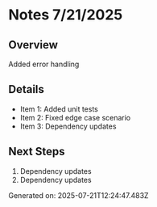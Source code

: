 # Notes 7/21/2025

## Overview
Added error handling

## Details
- Item 1: Added unit tests
- Item 2: Fixed edge case scenario
- Item 3: Dependency updates

## Next Steps
1. Dependency updates
2. Dependency updates

Generated on: 2025-07-21T12:24:47.483Z
